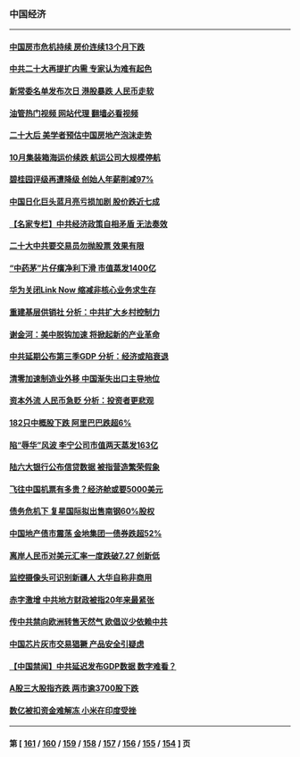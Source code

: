 ### 中国经济
---
#### [中国房市危机持续 房价连续13个月下跌](../../pages/ncid283/n13851695.md?10241645) 
#### [中共二十大再提扩内需 专家认为难有起色](../../pages/ncid283/n13851593.md?10241645) 
#### [新常委名单发布次日 港股暴跌 人民币走软](../../pages/ncid283/n13851548.md?10241645) 
#### [油管热门视频 网站代理 翻墙必看视频](http://132.145.103.77:81/youtube.html?10241645)
#### [二十大后 美学者预估中国房地产泡沫走势](../../pages/ncid283/n13851281.md?10241645) 
#### [10月集装箱海运价续跌 航运公司大规模停航](../../pages/ncid283/n13850668.md?10241645) 
#### [碧桂园评级再遭降级 创始人年薪削减97%](../../pages/ncid283/n13850647.md?10241645) 
#### [中国日化巨头蓝月亮亏损加剧 股价跌近七成](../../pages/ncid283/n13850462.md?10241645) 
#### [【名家专栏】中共经济政策自相矛盾 无法奏效](../../pages/ncid283/n13850054.md?10241645) 
#### [二十大中共要交易员勿抛股票 效果有限](../../pages/ncid283/n13850416.md?10241645) 
#### [“中药茅”片仔癀净利下滑 市值蒸发1400亿](../../pages/ncid283/n13850418.md?10241645) 
#### [华为关闭Link Now 缩减⾮核⼼业务求生存](../../pages/ncid283/n13850306.md?10241645) 
#### [重建基层供销社 分析：中共扩大乡村控制力](../../pages/ncid283/n13850350.md?10241645) 
#### [谢金河：美中脱钩加速 将掀起新的产业革命](../../pages/ncid283/n13850062.md?10241645) 
#### [中共延期公布第三季GDP 分析：经济或陷衰退](../../pages/ncid283/n13850045.md?10241645) 
#### [清零加速制造业外移 中国渐失出口主导地位](../../pages/ncid283/n13850040.md?10241645) 
#### [资本外流 人民币急贬 分析：投资者更悲观](../../pages/ncid283/n13849807.md?10241645) 
#### [182只中概股下跌 阿里巴巴跌超6%](../../pages/ncid283/n13849721.md?10241645) 
#### [陷“辱华”风波 李宁公司市值两天蒸发163亿](../../pages/ncid283/n13849694.md?10241645) 
#### [陆六大银行公布信贷数据 被指营造繁荣假象](../../pages/ncid283/n13849325.md?10241645) 
#### [飞往中国机票有多贵？经济舱或要5000美元](../../pages/ncid283/n13849214.md?10241645) 
#### [债务危机下 复星国际拟出售南钢60%股权](../../pages/ncid283/n13849179.md?10241645) 
#### [中国地产债市震荡 金地集团一债券跌超52%](../../pages/ncid283/n13849026.md?10241645) 
#### [离岸人民币对美元汇率一度跌破7.27 创新低](../../pages/ncid283/n13849011.md?10241645) 
#### [监控摄像头可识别新疆人 大华自称非商用](../../pages/ncid283/n13848882.md?10241645) 
#### [赤字激增 中共地方财政被指20年来最紧张](../../pages/ncid283/n13848516.md?10241645) 
#### [传中共禁向欧洲转售天然气 欧倡议少依赖中共](../../pages/ncid283/n13848689.md?10241645) 
#### [中国芯片灰市交易猖獗 产品安全引疑虑](../../pages/ncid283/n13848624.md?10241645) 
#### [【中国禁闻】中共延迟发布GDP数据 数字难看？](../../pages/ncid283/n13848660.md?10241645) 
#### [A股三大股指齐跌 两市逾3700股下跌](../../pages/ncid283/n13848400.md?10241645) 
#### [数亿被扣资金难解冻 小米在印度受挫](../../pages/ncid283/n13848429.md?10241645) 

---
#### 第 [ [161](./161.md?10241645) / [160](./160.md?10241645) / [159](./159.md?10241645) / [158](./158.md?10241645) / [157](./157.md?10241645) / [156](./156.md?10241645) / [155](./155.md?10241645) / [154](./154.md?10241645) ] 页
